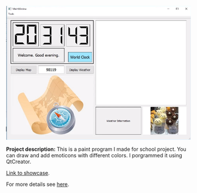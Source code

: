 <img src="images/Project 1.png?raw=true"/>

**Project description:** This is a paint program I made for school project. You can draw and add emoticons with different colors. 
I porgrammed it using QtCreator.

[Link to showcase](https://www.youtube.com/watch?v=cKz7X6IbpXY&feature=youtu.be).

For more details see [here](https://github.com/vuducquynh94/Paint.git).
